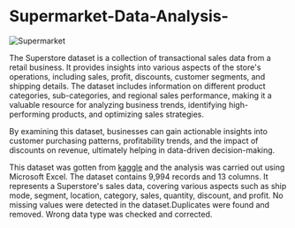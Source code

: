 # Supermarket-Data-Analysis-


![Supermarket](https://github.com/user-attachments/assets/39091d63-f3ce-4ae8-ba14-afcf0d6263a8)

The Superstore dataset is a collection of transactional sales data from a retail business. It provides insights into various aspects of the store's operations, including sales, profit, discounts, customer segments, and shipping details. The dataset includes information on different product categories, sub-categories, and regional sales performance, making it a valuable resource for analyzing business trends, identifying high-performing products, and optimizing sales strategies.

By examining this dataset, businesses can gain actionable insights into customer purchasing patterns, profitability trends, and the impact of discounts on revenue, ultimately helping in data-driven decision-making.

This dataset was gotten from [kaggle](https://www.kaggle.com/datasets/bravehart101/sample-supermarket-dataset) and the analysis was carried out using Microsoft Excel.
The dataset contains 9,994 records and 13 columns. It represents a Superstore's sales data, covering various aspects such as ship mode, segment, location, category, sales, quantity, discount, and profit.
No missing values were detected in the dataset.Duplicates were found and removed. Wrong data type was checked and corrected.
